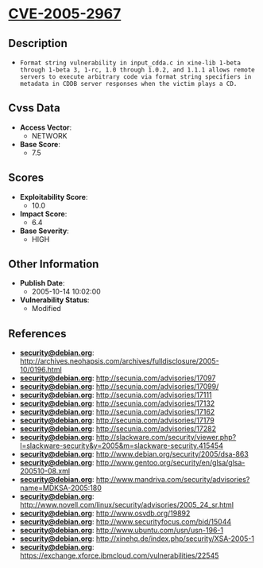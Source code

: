 
# [CVE-2005-2967](http://archives.neohapsis.com/archives/fulldisclosure/2005-10/0196.html)

## Description

- `Format string vulnerability in input_cdda.c in xine-lib 1-beta through 1-beta 3, 1-rc, 1.0 through 1.0.2, and 1.1.1 allows remote servers to execute arbitrary code via format string specifiers in metadata in CDDB server responses when the victim plays a CD.`

## Cvss Data

- **Access Vector**:
  - NETWORK
- **Base Score**:
  - 7.5

## Scores

- **Exploitability Score**:
  - 10.0
- **Impact Score**:
  - 6.4
- **Base Severity**:
  - HIGH

## Other Information

- **Publish Date**:
  - 2005-10-14 10:02:00
- **Vulnerability Status**:
  - Modified

## References

- **security@debian.org**: http://archives.neohapsis.com/archives/fulldisclosure/2005-10/0196.html
- **security@debian.org**: http://secunia.com/advisories/17097
- **security@debian.org**: http://secunia.com/advisories/17099/
- **security@debian.org**: http://secunia.com/advisories/17111
- **security@debian.org**: http://secunia.com/advisories/17132
- **security@debian.org**: http://secunia.com/advisories/17162
- **security@debian.org**: http://secunia.com/advisories/17179
- **security@debian.org**: http://secunia.com/advisories/17282
- **security@debian.org**: http://slackware.com/security/viewer.php?l=slackware-security&y=2005&m=slackware-security.415454
- **security@debian.org**: http://www.debian.org/security/2005/dsa-863
- **security@debian.org**: http://www.gentoo.org/security/en/glsa/glsa-200510-08.xml
- **security@debian.org**: http://www.mandriva.com/security/advisories?name=MDKSA-2005:180
- **security@debian.org**: http://www.novell.com/linux/security/advisories/2005_24_sr.html
- **security@debian.org**: http://www.osvdb.org/19892
- **security@debian.org**: http://www.securityfocus.com/bid/15044
- **security@debian.org**: http://www.ubuntu.com/usn/usn-196-1
- **security@debian.org**: http://xinehq.de/index.php/security/XSA-2005-1
- **security@debian.org**: https://exchange.xforce.ibmcloud.com/vulnerabilities/22545
